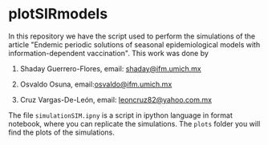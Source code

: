 # plotSIRmodels 
In this repository we have the script used to perform the simulations of the article "Endemic periodic solutions of seasonal epidemiological models with information-dependent vaccination".
This work was done by

1. Shaday Guerrero-Flores, email: shaday@ifm.umich.mx

2. Osvaldo Osuna, email:osvaldo@ifm.umich.mx

3. Cruz Vargas-De-León, email: leoncruz82@yahoo.com.mx

The file `simulationSIM.ipny` is a script in ipython language in format notebook, where you can replicate the simulations.
The `plots` folder  you will find the plots of the simulations.
